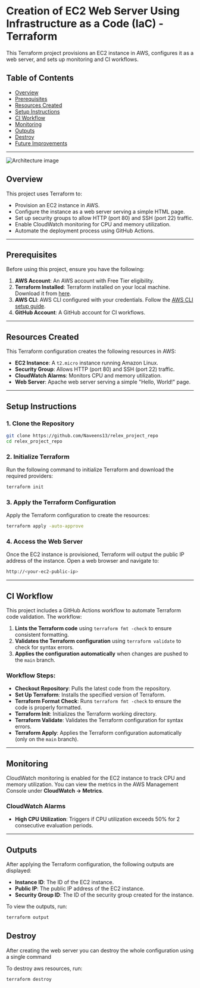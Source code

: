 # Creation of EC2 Web Server Using Infrastructure as a Code (IaC) - Terraform

This Terraform project provisions an EC2 instance in AWS, configures it as a web server, and sets up monitoring and CI workflows.

## Table of Contents

- [Overview](#overview)
- [Prerequisites](#prerequisites)
- [Resources Created](#resources-created)
- [Setup Instructions](#setup-instructions)
- [CI Workflow](#ci-workflow)
- [Monitoring](#monitoring)
- [Outputs](#outputs)
- [Destroy](#destr0y)
- [Future Improvements](#future-improvements)

---
![Architecture image](https://github.com/user-attachments/assets/509b76de-78cc-4348-a21f-f2f228d324bd)

## Overview

This project uses Terraform to:

- Provision an EC2 instance in AWS.
- Configure the instance as a web server serving a simple HTML page.
- Set up security groups to allow HTTP (port 80) and SSH (port 22) traffic.
- Enable CloudWatch monitoring for CPU and memory utilization.
- Automate the deployment process using GitHub Actions.

---

## Prerequisites

Before using this project, ensure you have the following:

1. **AWS Account**: An AWS account with Free Tier eligibility.
2. **Terraform Installed**: Terraform installed on your local machine. Download it from [here](https://www.terraform.io/downloads.html).
3. **AWS CLI**: AWS CLI configured with your credentials. Follow the [AWS CLI setup guide](https://docs.aws.amazon.com/cli/latest/userguide/cli-configure-quickstart.html).
4. **GitHub Account**: A GitHub account for CI workflows.

---

## Resources Created

This Terraform configuration creates the following resources in AWS:

- **EC2 Instance**: A `t2.micro` instance running Amazon Linux.
- **Security Group**: Allows HTTP (port 80) and SSH (port 22) traffic.
- **CloudWatch Alarms**: Monitors CPU and memory utilization.
- **Web Server**: Apache web server serving a simple "Hello, World!" page.

---

## Setup Instructions

### 1. Clone the Repository

```bash
git clone https://github.com/Naveens13/relex_project_repo
cd relex_project_repo
```

### 2. Initialize Terraform

Run the following command to initialize Terraform and download the required providers:

```bash
terraform init
```

### 3. Apply the Terraform Configuration

Apply the Terraform configuration to create the resources:

```bash
terraform apply -auto-approve
```

### 4. Access the Web Server

Once the EC2 instance is provisioned, Terraform will output the public IP address of the instance. Open a web browser and navigate to:

```bash
http://<your-ec2-public-ip>
```

---

## CI Workflow

This project includes a GitHub Actions workflow to automate Terraform code validation. The workflow:

1. **Lints the Terraform code** using `terraform fmt -check` to ensure consistent formatting.
2. **Validates the Terraform configuration** using `terraform validate` to check for syntax errors.
3. **Applies the configuration automatically** when changes are pushed to the `main` branch.

### Workflow Steps:

- **Checkout Repository**: Pulls the latest code from the repository.
- **Set Up Terraform**: Installs the specified version of Terraform.
- **Terraform Format Check**: Runs `terraform fmt -check` to ensure the code is properly formatted.
- **Terraform Init**: Initializes the Terraform working directory.
- **Terraform Validate**: Validates the Terraform configuration for syntax errors.
- **Terraform Apply**: Applies the Terraform configuration automatically (only on the `main` branch).

---

## Monitoring

CloudWatch monitoring is enabled for the EC2 instance to track CPU and memory utilization. You can view the metrics in the AWS Management Console under **CloudWatch → Metrics**.

### CloudWatch Alarms

- **High CPU Utilization**: Triggers if CPU utilization exceeds 50% for 2 consecutive evaluation periods.

---

## Outputs

After applying the Terraform configuration, the following outputs are displayed:

- **Instance ID**: The ID of the EC2 instance.
- **Public IP**: The public IP address of the EC2 instance.
- **Security Group ID**: The ID of the security group created for the instance.

To view the outputs, run:

```bash
terraform output
```

## Destroy

After creating the web server you can destroy the whole configuration using a single command

To destroy aws resources, run:

```bash
terraform destroy
```

